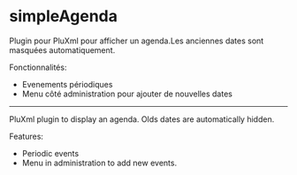 # simpleAgenda

Plugin pour PluXml pour afficher un agenda.Les anciennes dates sont masquées automatiquement.

Fonctionnalités:
- Evenements périodiques
- Menu côté administration pour ajouter de nouvelles dates

---

PluXml plugin to display an agenda. Olds dates are automatically hidden.

Features:
- Periodic events
- Menu in administration to add new events.
